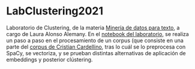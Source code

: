 # LabClustering2021

Laboratorio de Clustering, de la materia [Minería de datos para texto](https://sites.google.com/unc.edu.ar/textmining2021/), a cargo de Laura Alonso Alemany. 
En el [notebook del laboratorio](https://github.com/jbarsce/LabClustering2021/blob/main/LabClustering.ipynb), se realiza un paso a paso en el procesamiento de un corpus (que consiste en una parte del [corpus de Cristian Cardellino](https://crscardellino.ar/resources/nlp/2016/02/06/spanish-billion-words-corpus-and-embeddings.html), tras lo cuál se lo preprocesa con SpaCy, se vectoriza, y se prueban distintas alternativas de aplicación de embeddings y posterior clústering.
